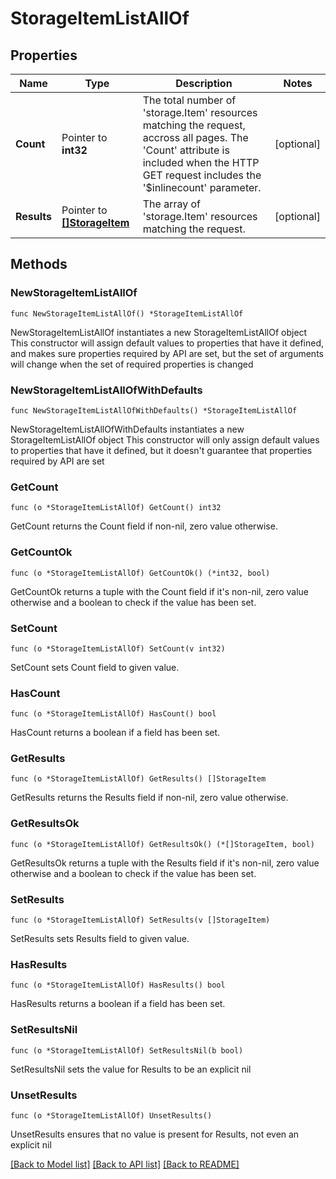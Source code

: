 # StorageItemListAllOf

## Properties

Name | Type | Description | Notes
------------ | ------------- | ------------- | -------------
**Count** | Pointer to **int32** | The total number of &#39;storage.Item&#39; resources matching the request, accross all pages. The &#39;Count&#39; attribute is included when the HTTP GET request includes the &#39;$inlinecount&#39; parameter. | [optional] 
**Results** | Pointer to [**[]StorageItem**](StorageItem.md) | The array of &#39;storage.Item&#39; resources matching the request. | [optional] 

## Methods

### NewStorageItemListAllOf

`func NewStorageItemListAllOf() *StorageItemListAllOf`

NewStorageItemListAllOf instantiates a new StorageItemListAllOf object
This constructor will assign default values to properties that have it defined,
and makes sure properties required by API are set, but the set of arguments
will change when the set of required properties is changed

### NewStorageItemListAllOfWithDefaults

`func NewStorageItemListAllOfWithDefaults() *StorageItemListAllOf`

NewStorageItemListAllOfWithDefaults instantiates a new StorageItemListAllOf object
This constructor will only assign default values to properties that have it defined,
but it doesn't guarantee that properties required by API are set

### GetCount

`func (o *StorageItemListAllOf) GetCount() int32`

GetCount returns the Count field if non-nil, zero value otherwise.

### GetCountOk

`func (o *StorageItemListAllOf) GetCountOk() (*int32, bool)`

GetCountOk returns a tuple with the Count field if it's non-nil, zero value otherwise
and a boolean to check if the value has been set.

### SetCount

`func (o *StorageItemListAllOf) SetCount(v int32)`

SetCount sets Count field to given value.

### HasCount

`func (o *StorageItemListAllOf) HasCount() bool`

HasCount returns a boolean if a field has been set.

### GetResults

`func (o *StorageItemListAllOf) GetResults() []StorageItem`

GetResults returns the Results field if non-nil, zero value otherwise.

### GetResultsOk

`func (o *StorageItemListAllOf) GetResultsOk() (*[]StorageItem, bool)`

GetResultsOk returns a tuple with the Results field if it's non-nil, zero value otherwise
and a boolean to check if the value has been set.

### SetResults

`func (o *StorageItemListAllOf) SetResults(v []StorageItem)`

SetResults sets Results field to given value.

### HasResults

`func (o *StorageItemListAllOf) HasResults() bool`

HasResults returns a boolean if a field has been set.

### SetResultsNil

`func (o *StorageItemListAllOf) SetResultsNil(b bool)`

 SetResultsNil sets the value for Results to be an explicit nil

### UnsetResults
`func (o *StorageItemListAllOf) UnsetResults()`

UnsetResults ensures that no value is present for Results, not even an explicit nil

[[Back to Model list]](../README.md#documentation-for-models) [[Back to API list]](../README.md#documentation-for-api-endpoints) [[Back to README]](../README.md)


